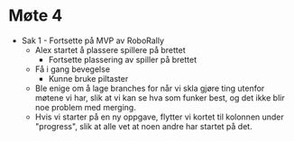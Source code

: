 # Møte 4
* Sak 1 - Fortsette på MVP av RoboRally
    * Alex startet å plassere spillere på brettet
        * Fortsette plassering av spiller på brettet
    * Få i gang bevegelse
        * Kunne bruke piltaster
    * Ble enige om å lage branches for når vi skla gjøre ting utenfor møtene vi har, 
    slik at vi kan se hva som funker best, og det ikke blir noe problem med merging.
    * Hvis vi starter på en ny oppgave, flytter vi kortet
    til kolonnen under "progress", slik at alle vet at noen andre har startet på det.